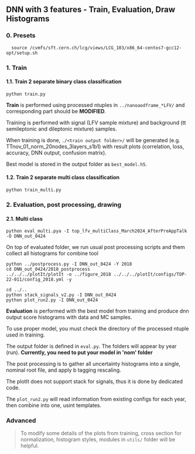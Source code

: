 ## DNN with 3 features - Train, Evaluation, Draw Histograms
### 0. Presets
```{.Bash}
  source /cvmfs/sft.cern.ch/lcg/views/LCG_103/x86_64-centos7-gcc12-opt/setup.sh
```
 
### 1. Train
#### 1.1. Train 2 separate binary class classification 
```{.Bash}
python train.py
```
**Train** is performed using processed ntuples in `../nanoaodframe_*LFV/` and corresponding part should be **MODIFIED**.

Training is performed with signal (LFV sample mixture) and background (tt semileptonic and dileptonic mixture) samples.

When training is done, `./<train output folder>/` will be generated (e.g. TTnov_01_norm_20nodes_3layers_s1b1) with result plots (correlation, loss, accuracy, DNN output, confusion matrix).

Best model is stored in the output folder as `best_model.h5`.
#### 1.2. Train 2 separate multi class classification 
```{.Bash}
python train_multi.py
```


### 2. Evaluation, post processing, drawing
#### 2.1. Multi class
```{.Bash}
python eval_multi.pya -I top_lfv_multiClass_March2024_AfterPreAppTalk -O DNN_out_0424
```
On top of evaluated folder, we run usual post processing scripts and them collect all histograms for combine tool
```{.Bash}
python ../postprocess.py -I DNN_out_0424 -Y 2018
cd DNN_out_0424/2018_postprocess
../../../plotIt/plotIt -o ../figure_2018 ../../../plotIt/configs/TOP-22-011/config_2018.yml -y

cd ../..
python stack_signals_v2.py -I DNN_out_0424
python plot_run2.py -I DNN_out_0424
```
**Evaluation** is performed with the best model from training and produce dnn output score histograms with data and MC samples.

To use proper model, you must check the directory of the processed ntuple used in training.

The output folder is defined in `eval.py`. The folders will appear by year (run). **Currently, you need to put your model in 'nom' folder**

The post processing is to gather all uncertainty histograms into a single, nominal root file, and apply b tagging rescaling.

The plotIt does not support stack for signals, thus it is done by dedicated code.

The `plot_run2.py` will read information from existing configs for each year, then combine into one, usint templates.

### Advanced
> To modify some details of the plots from training, cross section for normalization, histogram styles, modules in `utils/` folder will be helpful.
